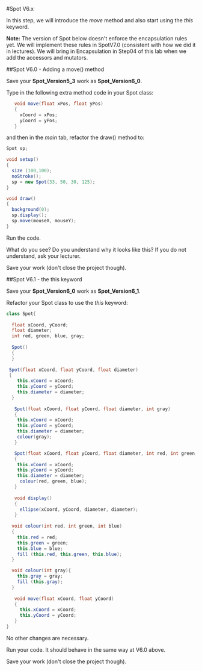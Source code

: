 #Spot V6.x

In this step, we will introduce the *move* method and also start using the *this* keyword.

**Note:**  The version of Spot below doesn't enforce the encapsulation rules yet.  We will implement these rules in SpotV7.0 (consistent with how we did it in lectures).  We will bring in Encapsulation in Step04 of this lab when we add the accessors and mutators.


##Spot V6.0 - Adding a move() method

Save your **Spot_Version5_3** work as **Spot_Version6_0**.

Type in the following extra method code in your Spot class:

~~~java
   void move(float xPos, float yPos)
   {
     xCoord = xPos;
     yCoord = yPos;
   }
~~~

and then in the *main* tab, refactor the draw() method to: 

~~~java
Spot sp;

void setup()
{
  size (100,100);
  noStroke();
  sp = new Spot(33, 50, 30, 125);
}

void draw()
{
  background(0);
  sp.display();
  sp.move(mouseX, mouseY);
}
~~~

Run the code. 

What do you see? Do you understand why it looks like this? If you do not understand, ask your lecturer.

Save your work (don't close the project though).


##Spot V6.1 - the this keyword

Save your **Spot_Version6_0** work as **Spot_Version6_1**.

Refactor your Spot class to use the *this* keyword:

~~~java
class Spot{
  
  float xCoord, yCoord;
  float diameter;
  int red, green, blue, gray;
  
  Spot()
  {
  }
  
 Spot(float xCoord, float yCoord, float diameter)
 {
    this.xCoord = xCoord;
    this.yCoord = yCoord;
    this.diameter = diameter;
  }
  
   Spot(float xCoord, float yCoord, float diameter, int gray)
   {
    this.xCoord = xCoord;
    this.yCoord = yCoord;
    this.diameter = diameter;
    colour(gray);
   }

   Spot(float xCoord, float yCoord, float diameter, int red, int green, int blue)
   {
    this.xCoord = xCoord;
    this.yCoord = yCoord;
    this.diameter = diameter;
     colour(red, green, blue);  
   }
   
   void display()
   {
     ellipse(xCoord, yCoord, diameter, diameter);
   } 
  
  void colour(int red, int green, int blue)
  {
    this.red = red;
    this.green = green;
    this.blue = blue;
    fill (this.red, this.green, this.blue);
  }

  void colour(int gray){
    this.gray = gray;
    fill (this.gray);
  }
   
   void move(float xCoord, float yCoord)
   {
     this.xCoord = xCoord;
     this.yCoord = yCoord;
   }
}
~~~

No other changes are necessary.

Run your code.  It should behave in the same way at V6.0 above.

Save your work (don't close the project though).

